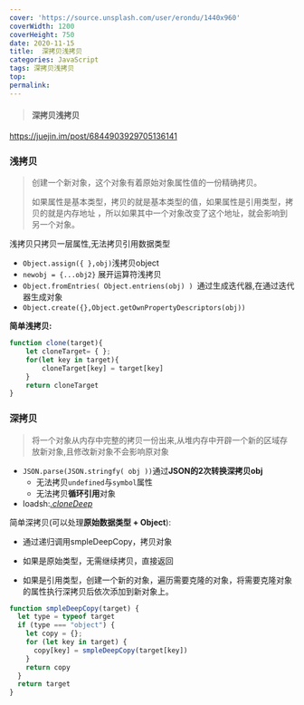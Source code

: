 ```yaml
---
cover: 'https://source.unsplash.com/user/erondu/1440x960'
coverWidth: 1200
coverHeight: 750
date: 2020-11-15
title:	深拷贝浅拷贝
categories: JavaScript
tags: 深拷贝浅拷贝
top:
permalink:
---
```


> <h4> 
>  深拷贝浅拷贝
> </h4>

<!--more-->

https://juejin.im/post/6844903929705136141

### 浅拷贝

> 创建一个新对象，这个对象有着原始对象属性值的一份精确拷贝。
>
> 如果属性是基本类型，拷贝的就是基本类型的值，如果属性是引用类型，拷贝的就是内存地址 ，所以如果其中一个对象改变了这个地址，就会影响到另一个对象。

浅拷贝只拷贝一层属性,无法拷贝引用数据类型

- `Object.assign({ },obj)`浅拷贝object
- `newobj = {...obj2}`  展开运算符浅拷贝
- `Object.fromEntries( Object.entriens(obj) ) `通过生成迭代器,在通过迭代器生成对象
- `Object.create({},Object.getOwnPropertyDescriptors(obj))`

**简单浅拷贝:**

```js
function clone(target){
	let cloneTarget= { };
	for(let key in target){
		cloneTarget[key] = target[key]
	}
	return cloneTarget
}
```



### 深拷贝

> 将一个对象从内存中完整的拷贝一份出来,从堆内存中开辟一个新的区域存放新对象,且修改新对象不会影响原对象

- `JSON.parse(JSON.stringfy( obj ))`通过**JSON的2次转换深拷贝obj**
  - 无法拷贝`undefined`与`symbol`属性
  - 无法拷贝**循环引用**对象
- loadsh:[_.cloneDeep_](http://lodash.think2011.net/cloneDeep)

简单深拷贝(可以处理**原始数据类型 + Object**):

- 通过递归调用smpleDeepCopy，拷贝对象

- 如果是原始类型，无需继续拷贝，直接返回
- 如果是引用类型，创建一个新的对象，遍历需要克隆的对象，将需要克隆对象的属性执行深拷贝后依次添加到新对象上。

```js
function smpleDeepCopy(target) {
  let type = typeof target
  if (type === "object") {
    let copy = {};
    for (let key in target) {
      copy[key] = smpleDeepCopy(target[key])
    }
    return copy
  }
  return target
}
```


